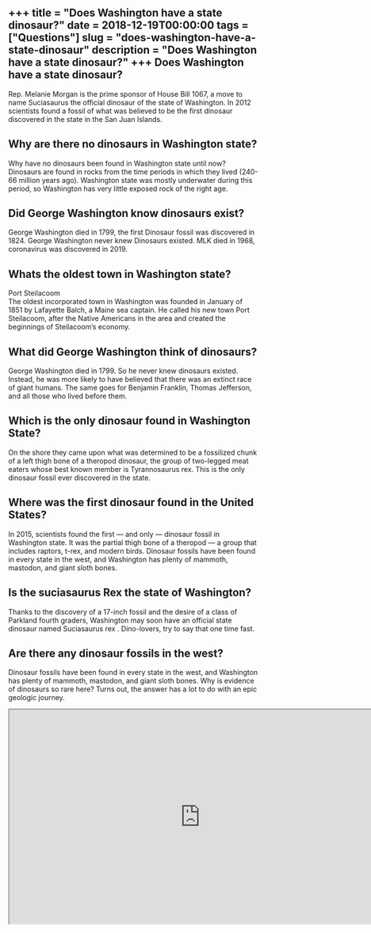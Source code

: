 +++
title = "Does Washington have a state dinosaur?"
date = 2018-12-19T00:00:00
tags = ["Questions"]
slug = "does-washington-have-a-state-dinosaur"
description = "Does Washington have a state dinosaur?"
+++
Does Washington have a state dinosaur?
--------------------------------------

Rep. Melanie Morgan is the prime sponsor of House Bill 1067, a move to name Suciasaurus the official dinosaur of the state of Washington. In 2012 scientists found a fossil of what was believed to be the first dinosaur discovered in the state in the San Juan Islands.

Why are there no dinosaurs in Washington state?
-----------------------------------------------

Why have no dinosaurs been found in Washington state until now? Dinosaurs are found in rocks from the time periods in which they lived (240-66 million years ago). Washington state was mostly underwater during this period, so Washington has very little exposed rock of the right age.

Did George Washington know dinosaurs exist?
-------------------------------------------

George Washington died in 1799, the first Dinosaur fossil was discovered in 1824. George Washington never knew Dinosaurs existed. MLK died in 1968, coronavirus was discovered in 2019.

Whats the oldest town in Washington state?
------------------------------------------

Port Steilacoom  
The oldest incorporated town in Washington was founded in January of 1851 by Lafayette Balch, a Maine sea captain. He called his new town Port Steilacoom, after the Native Americans in the area and created the beginnings of Steilacoom’s economy.

What did George Washington think of dinosaurs?
----------------------------------------------

George Washington died in 1799. So he never knew dinosaurs existed. Instead, he was more likely to have believed that there was an extinct race of giant humans. The same goes for Benjamin Franklin, Thomas Jefferson, and all those who lived before them.

Which is the only dinosaur found in Washington State?
-----------------------------------------------------

On the shore they came upon what was determined to be a fossilized chunk of a left thigh bone of a theropod dinosaur, the group of two-legged meat eaters whose best known member is Tyrannosaurus rex. This is the only dinosaur fossil ever discovered in the state.

Where was the first dinosaur found in the United States?
--------------------------------------------------------

In 2015, scientists found the first — and only — dinosaur fossil in Washington state. It was the partial thigh bone of a theropod — a group that includes raptors, t-rex, and modern birds. Dinosaur fossils have been found in every state in the west, and Washington has plenty of mammoth, mastodon, and giant sloth bones.

Is the suciasaurus Rex the state of Washington?
-----------------------------------------------

Thanks to the discovery of a 17-inch fossil and the desire of a class of Parkland fourth graders, Washington may soon have an official state dinosaur named Suciasaurus rex . Dino-lovers, try to say that one time fast.

Are there any dinosaur fossils in the west?
-------------------------------------------

Dinosaur fossils have been found in every state in the west, and Washington has plenty of mammoth, mastodon, and giant sloth bones. Why is evidence of dinosaurs so rare here? Turns out, the answer has a lot to do with an epic geologic journey.

<iframe allow="accelerometer; autoplay; clipboard-write; encrypted-media; gyroscope; picture-in-picture" allowfullscreen="" class="__youtube_prefs__  epyt-is-override  no-lazyload" data-no-lazy="1" data-origheight="433" data-origwidth="770" data-skipgform_ajax_framebjll="" height="433" id="_ytid_55225" loading="lazy" src="https://www.youtube.com/embed/BFFIKJ-Es9o?enablejsapi=1&autoplay=0&cc_load_policy=0&cc_lang_pref=&iv_load_policy=1&loop=0&modestbranding=0&rel=1&fs=1&playsinline=0&autohide=2&theme=dark&color=red&controls=1&" title="YouTube player" width="770"></iframe>